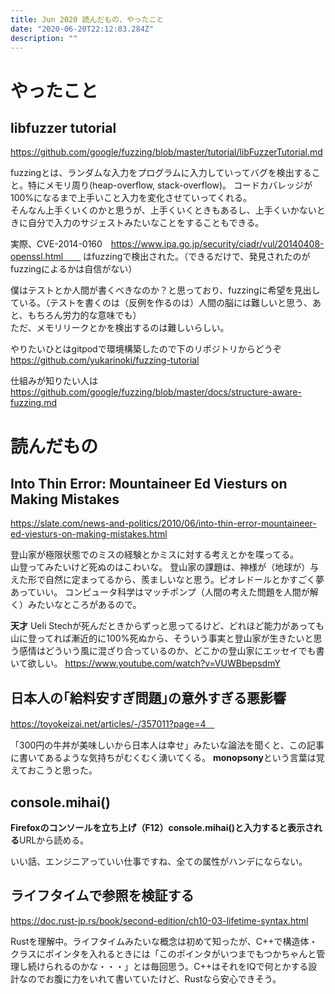 ```yaml
---
title: Jun 2020 読んだもの、やったこと
date: "2020-06-20T22:12:03.284Z"
description: ""
---
```


# やったこと
## libfuzzer tutorial
https://github.com/google/fuzzing/blob/master/tutorial/libFuzzerTutorial.md  
  
fuzzingとは、ランダムな入力をプログラムに入力していってバグを検出すること。特にメモリ周り(heap-overflow, stack-overflow)。 
コードカバレッジが100%になるまで上手いこと入力を変化させていってくれる。  
そんなん上手くいくのかと思うが、上手くいくときもあるし、上手くいかないときに自分で入力のサジェストみたいなことをすることもできる。  
  
実際、CVE-2014-0160　https://www.ipa.go.jp/security/ciadr/vul/20140408-openssl.html　　 
はfuzzingで検出された。（できるだけで、発見されたのがfuzzingによるかは自信がない）    
  
僕はテストとか人間が書くべきなのか？と思っており、fuzzingに希望を見出している。（テストを書くのは（反例を作るのは）人間の脳には難しいと思う、あと、もちろん労力的な意味でも）    
ただ、メモリリークとかを検出するのは難しいらしい。  
  
やりたいひとはgitpodで環境構築したので下のリポジトリからどうぞ    
https://github.com/yukarinoki/fuzzing-tutorial  
  
仕組みが知りたい人は  
https://github.com/google/fuzzing/blob/master/docs/structure-aware-fuzzing.md  

# 読んだもの
## Into Thin Error: Mountaineer Ed Viesturs on Making Mistakes
https://slate.com/news-and-politics/2010/06/into-thin-error-mountaineer-ed-viesturs-on-making-mistakes.html
  
登山家が極限状態でのミスの経験とかミスに対する考えとかを喋ってる。  
山登ってみたいけど死ぬのはこわいな。
登山家の課題は、神様が（地球が）与えた形で自然に定まってるから、羨ましいなと思う。ピオレドールとかすごく夢あっていい。
コンピュータ科学はマッチポンプ（人間の考えた問題を人間が解く）みたいなところがあるので。
  
**天才** Ueli Stechが死んだときからずっと思ってるけど、どれほど能力があっても山に登ってれば漸近的に100%死ぬから、そういう事実と登山家が生きたいと思う感情はどういう風に混ざり合っているのか、どこかの登山家にエッセイでも書いて欲しい。
https://www.youtube.com/watch?v=VUWBbepsdmY  


## 日本人の｢給料安すぎ問題｣の意外すぎる悪影響
https://toyokeizai.net/articles/-/357011?page=4　     　
    
「300円の牛丼が美味しいから日本人は幸せ」みたいな論法を聞くと、この記事に書いてあるような気持ちがむくむく湧いてくる。
**monopsony**という言葉は覚えておこうと思った。


## console.mihai()
**Firefoxのコンソールを立ち上げ（F12）console.mihai()と入力すると表示される**URLから読める。  

いい話、エンジニアっていい仕事ですね、全ての属性がハンデにならない。

## ライフタイムで参照を検証する
https://doc.rust-jp.rs/book/second-edition/ch10-03-lifetime-syntax.html  
   
Rustを理解中。ライフタイムみたいな概念は初めて知ったが、C++で構造体・クラスにポインタを入れるときには「このポインタがいつまでもつかちゃんと管理し続けられるのかな・・・」とは毎回思う。C++はそれをIQで何とかする設計なのでお腹に力をいれて書いていたけど、Rustなら安心できそう。  
